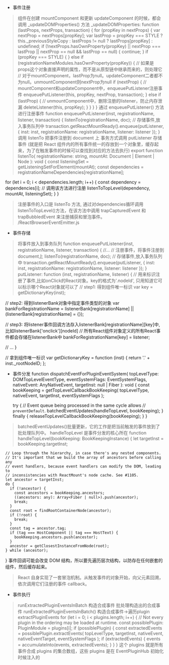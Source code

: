 * 事件注册
> 组件在创建 mountComponent 和更新 updateComponent 的时候，都会调用 _updateDOMProperties() 方法
  _updateDOMProperties: function (lastProps, nextProps, transaction) {
    for (propKey in nextProps) {
      var nextProp = nextProps[propKey];
      var lastProp = propKey === STYLE ? this._previousStyleCopy : lastProps != null ? lastProps[propKey] : undefined;
      if (!nextProps.hasOwnProperty(propKey) || nextProp === lastProp || nextProp == null && lastProp == null) {
        continue;
      }
      if (propKey === STYLE) {
      } else if (registrationNameModules.hasOwnProperty(propKey)) {
        // 如果是props这个对象直接声明的属性，而不是从原型链中继承而来的，则处理它
        // 对于mountComponent，lastProp为null。updateComponent二者都不为null。unmountComponent则nextProp为null
        if (nextProp) {
          // mountComponent和updateComponent中，enqueuePutListener注册事件
          enqueuePutListener(this, propKey, nextProp, transaction);
        } else if (lastProp) {
          // unmountComponent中，删除注册的listener，防止内存泄漏
          deleteListener(this, propKey);
        }
      }
    }
  }
> 通过 enqueuePutListener() 方法进行注册事件
  function enqueuePutListener(inst, registrationName, listener, transaction) {
    listenTo(registrationName, doc);
    // 存储事件,放入事务队列中
    transaction.getReactMountReady().enqueue(putListener, {
      inst: inst,
      registrationName: registrationName,
      listener: listener
    });
  }
>调用 listenTo 把事件注册到 document 上
  事务方式调用 putListener 存储事件 (就是把 React 组件内的所有事件统一的存放到一个对象里，缓存起来，为了在触发事件的时候可以查找到对应的方法去执行)
  export function listenTo(
  registrationName: string,
  mountAt: Document | Element | Node
): void {
  const listeningSet = getListeningSetForElement(mountAt);
  const dependencies = registrationNameDependencies[registrationName];

  for (let i = 0; i < dependencies.length; i++) {
    const dependency = dependencies[i];
    // 调用该方法进行注册
    listenToTopLevel(dependency, mountAt, listeningSet);
  }
}
>注册事件的入口是 listenTo 方法, 通过对dependencies循环调用listenToTopLevel()方法，在该方法中调用 trapCapturedEvent 和 trapBubbledEvent 来注册捕获和冒泡事件。
/ReactBrowserEventEmitter.js

* 事件存储
> 将事件放入到事务队列
function enqueuePutListener(inst, registrationName, listener, transaction) {
  //...
  // 注册事件，将事件注册到document上
  listenTo(registrationName, doc);
  // 存储事件,放入事务队列中
  transaction.getReactMountReady().enqueue(putListener, {
    inst: inst,
    registrationName: registrationName,
    listener: listener
  });
}
putListener: function (inst, registrationName, listener) {
  // 用来标识注册了事件,比如onClick的React对象。key的格式为'.nodeId', 只用知道它可以标示哪个React对象就可以了
  // step1: 得到组件唯一标识
  var key = getDictionaryKey(inst);

  // step2: 得到listenerBank对象中指定事件类型的对象
  var bankForRegistrationName = listenerBank[registrationName] || (listenerBank[registrationName] = {});

  // step3: 将listener事件回调方法存入listenerBank[registrationName][key]中,比如listenerBank['onclick'][nodeId]
  // 所有React组件对象定义的所有React事件都会存储在listenerBank中
  bankForRegistrationName[key] = listener;

  // ...
}

// 拿到组件唯一标识
var getDictionaryKey = function (inst) {
  return '.' + inst._rootNodeID;
};
* 事件分发
  function dispatchEventForPluginEventSystem(
    topLevelType: DOMTopLevelEventType,
    eventSystemFlags: EventSystemFlags,
    nativeEvent: AnyNativeEvent,
    targetInst: null | Fiber
  ): void {
    const bookKeeping = getTopLevelCallbackBookKeeping(
      topLevelType,
      nativeEvent,
      targetInst,
      eventSystemFlags
    );

    try {
      // Event queue being processed in the same cycle allows
      // `preventDefault`.
      batchedEventUpdates(handleTopLevel, bookKeeping);
    } finally {
      releaseTopLevelCallbackBookKeeping(bookKeeping);
    }
  }
> batchedEventUpdates()批量更新，它的工作是把当前触发的事件放到了批处理队列中。
handleTopLevel 是事件分发的核心所在
  function handleTopLevel(bookKeeping: BookKeepingInstance) {
    let targetInst = bookKeeping.targetInst;

    // Loop through the hierarchy, in case there's any nested components.
    // It's important that we build the array of ancestors before calling any
    // event handlers, because event handlers can modify the DOM, leading to
    // inconsistencies with ReactMount's node cache. See #1105.
    let ancestor = targetInst;
    do {
      if (!ancestor) {
        const ancestors = bookKeeping.ancestors;
        ((ancestors: any): Array<Fiber | null>).push(ancestor);
        break;
      }
      const root = findRootContainerNode(ancestor);
      if (!root) {
        break;
      }
      const tag = ancestor.tag;
      if (tag === HostComponent || tag === HostText) {
        bookKeeping.ancestors.push(ancestor);
      }
      ancestor = getClosestInstanceFromNode(root);
    } while (ancestor);
  }
  事件回调可能会改变 DOM 结构，所以要先遍历层次结构，以防存在任何嵌套的组件，然后缓存起来。
>React 自身实现了一套冒泡机制。从触发事件的对象开始，向父元素回溯，依次调用它们注册的事件 callback。
* 事件执行
>  runExtractedPluginEventsInBatch 
构造合成事件
批处理构造出的合成事件
runExtractedPluginEventsInBatch()
>构造合成事件->遍历plugin
extractPluginEvents 
  for (let i = 0; i < plugins.length; i++) {
      // Not every plugin in the ordering may be loaded at runtime.
      const possiblePlugin: PluginModule<AnyNativeEvent> = plugins[i];
      if (possiblePlugin) {
        const extractedEvents = possiblePlugin.extractEvents(
          topLevelType,
          targetInst,
          nativeEvent,
          nativeEventTarget,
          eventSystemFlags
        );
        if (extractedEvents) {
          events = accumulateInto(events, extractedEvents);
        }
      }
    }
    这个 plugins 就是所有事件合成 plugins 的集合数组，这些 plugins 是在 EventPluginHub 初始化时候注入的